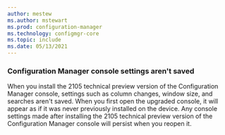 ```yaml
---
author: mestew
ms.author: mstewart
ms.prod: configuration-manager
ms.technology: configmgr-core
ms.topic: include
ms.date: 05/13/2021
---
```


### Configuration Manager console settings aren't saved
<!--5452256-->
When you install the 2105 technical preview version of the Configuration Manager console, settings such as column changes, window size, and searches aren't saved. When you first open the upgraded console, it will appear as if it was never previously installed on the device. Any console settings made after installing the 2105 technical preview version of the Configuration Manager console will persist when you reopen it.
